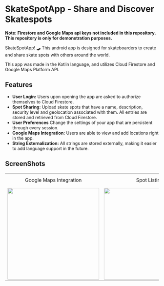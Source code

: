 # SkateSpotApp - Share and Discover Skatespots

**Note: Firestore and Google Maps api keys not included in this repository. This repository is only for demonstration purposes.**

SkateSpotApp! 🛹 This android app is designed for skateboarders to create and share skate spots with others around the world.

This app was made in the Kotlin language, and utilizes Cloud Firestore and Google Maps Platform API.  

## Features

- **User Login:** Users upon opening the app are asked to authorize themselves to Cloud Firestore.
- **Spot Sharing:** Upload skate spots that have a name, description, security level and geolocation associated with them. All entries are stored and retrieved from Cloud Firestore.
- **User Preferences** Change the settings of your app that are persistent through every session.
- **Google Maps Integration:** Users are able to view and add locations right in the app.
- **String Externalization:** All strings are stored externally, making it easier to add language support in the future.

## ScreenShots
<table>
  <tr>
     <td align="center">Google Maps Integration</td>
     <td align="center">Spot Listing</td>
     <td align="center">User Preferences</td>
     <td align="center">Recycler View Displaying Entries Retrieved From Firestore</td>
  </tr>
  <tr>
    <td><img src="https://github.com/robert-caulfield/SkateSpotApp/assets/113054389/450ca208-af7e-46f7-95ed-c6936554a302" width="300px"></td>
    <td><img src="https://github.com/robert-caulfield/SkateSpotApp/assets/113054389/614f6dee-e703-469d-bb44-6a2bf331546e" width="300px"></td>
    <td><img src="https://github.com/robert-caulfield/SkateSpotApp/assets/113054389/e08db68a-7f33-4ec5-a35b-ecceba83d444" width="300px"></td>
    <td><img src="https://github.com/robert-caulfield/SkateSpotApp/assets/113054389/2c64d54a-3f81-4b4f-8786-7a7a91925700" width="300px"></td>
  </tr>

 </table>
